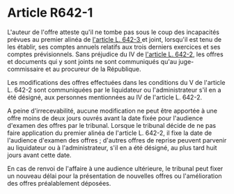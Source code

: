 # Article R642-1

<p>L'auteur de l'offre atteste qu'il ne tombe pas sous le coup des incapacités prévues au premier alinéa de <a href='/code-de-commerce/partie-legislative/livre-vi-des-difficultes-des-entreprises/titre-iv-de-la-liquidation-judiciaire/chapitre-ii-de-la-realisation-de-lactif/section-1-de-la-cession-de-lentreprise/l642-3.md'>l'article L. 642-3 </a>et joint, lorsqu'il est tenu de les établir, ses comptes annuels relatifs aux trois derniers exercices et ses comptes prévisionnels. Sans préjudice du IV de <a href='/code-de-commerce/partie-legislative/livre-vi-des-difficultes-des-entreprises/titre-iv-de-la-liquidation-judiciaire/chapitre-ii-de-la-realisation-de-lactif/section-1-de-la-cession-de-lentreprise/l642-2.md'>l'article L. 642-2</a>, les offres et documents qui y sont joints ne sont communiqués qu'au juge-commissaire et au procureur de la République. </p><p>Les modifications des offres effectuées dans les conditions du V de l'article L. 642-2 sont communiquées par le liquidateur ou l'administrateur s'il en a été désigné, aux personnes mentionnées au IV de l'article L. 642-2.</p><p>A peine d'irrecevabilité, aucune modification ne peut être apportée à une offre moins de deux jours ouvrés avant la date fixée pour l'audience d'examen des offres par le tribunal. Lorsque le tribunal décide de ne pas faire application du premier alinéa de l'article L. 642-2, il fixe la date de l'audience d'examen des offres ; d'autres offres de reprise peuvent parvenir au liquidateur ou à l'administrateur, s'il en a été désigné, au plus tard huit jours avant cette date.</p><p>En cas de renvoi de l'affaire à une audience ultérieure, le tribunal peut fixer un nouveau délai pour la présentation de nouvelles offres ou l'amélioration des offres préalablement déposées.</p>